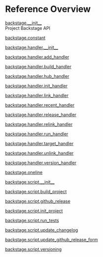 
# Reference Overview

[backstage.\_\_init\_\_](https://github.com/pyrustic/backstage/blob/master/docs/reference/content/backstage.\_\_init\_\_.md#backstage\_\_init\_\_) 
<br>
 Project Backstage API

[backstage.constant](https://github.com/pyrustic/backstage/blob/master/docs/reference/content/backstage.constant.md#backstageconstant) 
<br>
 

[backstage.handler.\_\_init\_\_](https://github.com/pyrustic/backstage/blob/master/docs/reference/content/backstage.handler.\_\_init\_\_.md#backstagehandler\_\_init\_\_) 
<br>
 

[backstage.handler.add\_handler](https://github.com/pyrustic/backstage/blob/master/docs/reference/content/backstage.handler.add\_handler.md#backstagehandleradd\_handler) 
<br>
 

[backstage.handler.build\_handler](https://github.com/pyrustic/backstage/blob/master/docs/reference/content/backstage.handler.build\_handler.md#backstagehandlerbuild\_handler) 
<br>
 

[backstage.handler.hub\_handler](https://github.com/pyrustic/backstage/blob/master/docs/reference/content/backstage.handler.hub\_handler.md#backstagehandlerhub\_handler) 
<br>
 

[backstage.handler.init\_handler](https://github.com/pyrustic/backstage/blob/master/docs/reference/content/backstage.handler.init\_handler.md#backstagehandlerinit\_handler) 
<br>
 

[backstage.handler.link\_handler](https://github.com/pyrustic/backstage/blob/master/docs/reference/content/backstage.handler.link\_handler.md#backstagehandlerlink\_handler) 
<br>
 

[backstage.handler.recent\_handler](https://github.com/pyrustic/backstage/blob/master/docs/reference/content/backstage.handler.recent\_handler.md#backstagehandlerrecent\_handler) 
<br>
 

[backstage.handler.release\_handler](https://github.com/pyrustic/backstage/blob/master/docs/reference/content/backstage.handler.release\_handler.md#backstagehandlerrelease\_handler) 
<br>
 

[backstage.handler.relink\_handler](https://github.com/pyrustic/backstage/blob/master/docs/reference/content/backstage.handler.relink\_handler.md#backstagehandlerrelink\_handler) 
<br>
 

[backstage.handler.run\_handler](https://github.com/pyrustic/backstage/blob/master/docs/reference/content/backstage.handler.run\_handler.md#backstagehandlerrun\_handler) 
<br>
 

[backstage.handler.target\_handler](https://github.com/pyrustic/backstage/blob/master/docs/reference/content/backstage.handler.target\_handler.md#backstagehandlertarget\_handler) 
<br>
 

[backstage.handler.unlink\_handler](https://github.com/pyrustic/backstage/blob/master/docs/reference/content/backstage.handler.unlink\_handler.md#backstagehandlerunlink\_handler) 
<br>
 

[backstage.handler.version\_handler](https://github.com/pyrustic/backstage/blob/master/docs/reference/content/backstage.handler.version\_handler.md#backstagehandlerversion\_handler) 
<br>
 

[backstage.oneline](https://github.com/pyrustic/backstage/blob/master/docs/reference/content/backstage.oneline.md#backstageoneline) 
<br>
 

[backstage.script.\_\_init\_\_](https://github.com/pyrustic/backstage/blob/master/docs/reference/content/backstage.script.\_\_init\_\_.md#backstagescript\_\_init\_\_) 
<br>
 

[backstage.script.build\_project](https://github.com/pyrustic/backstage/blob/master/docs/reference/content/backstage.script.build\_project.md#backstagescriptbuild\_project) 
<br>
 

[backstage.script.github\_release](https://github.com/pyrustic/backstage/blob/master/docs/reference/content/backstage.script.github\_release.md#backstagescriptgithub\_release) 
<br>
 

[backstage.script.init\_project](https://github.com/pyrustic/backstage/blob/master/docs/reference/content/backstage.script.init\_project.md#backstagescriptinit\_project) 
<br>
 

[backstage.script.run\_tests](https://github.com/pyrustic/backstage/blob/master/docs/reference/content/backstage.script.run\_tests.md#backstagescriptrun\_tests) 
<br>
 

[backstage.script.update\_changelog](https://github.com/pyrustic/backstage/blob/master/docs/reference/content/backstage.script.update\_changelog.md#backstagescriptupdate\_changelog) 
<br>
 

[backstage.script.update\_github\_release\_form](https://github.com/pyrustic/backstage/blob/master/docs/reference/content/backstage.script.update\_github\_release\_form.md#backstagescriptupdate\_github\_release\_form) 
<br>
 

[backstage.script.versioning](https://github.com/pyrustic/backstage/blob/master/docs/reference/content/backstage.script.versioning.md#backstagescriptversioning) 
<br>
 
